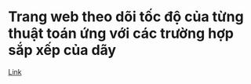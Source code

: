 # Trang web theo dõi tốc độ của từng thuật toán ứng với các trường hợp sắp xếp của dãy

[Link](https://www.toptal.com/developers/sorting-algorithms)